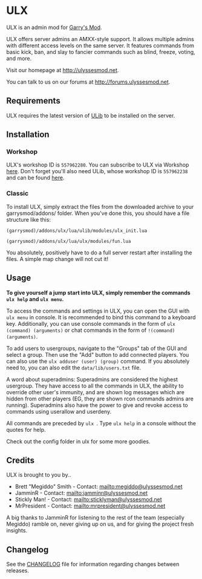 # ULX
ULX is an admin mod for [Garry's Mod](http://garrysmod.com/).

ULX offers server admins an AMXX-style support. It allows multiple admins with different access levels on the same server.
It features commands from basic kick, ban, and slay to fancier commands such as blind, freeze, voting, and more.

Visit our homepage at http://ulyssesmod.net.

You can talk to us on our forums at http://forums.ulyssesmod.net.

## Requirements
ULX requires the latest version of [ULib](https://github.com/TeamUlysses/ulib) to be installed on the server.

## Installation

### Workshop
ULX's workshop ID is `557962280`. You can subscribe to ULX via Workshop [here](http://steamcommunity.com/sharedfiles/filedetails/?id=557962280).
Don't forget you'll also need ULib, whose workshop ID is `557962238` and can be found [here](http://steamcommunity.com/sharedfiles/filedetails/?id=557962238).

### Classic
To install ULX, simply extract the files from the downloaded archive to your garrysmod/addons/ folder.
When you've done this, you should have a file structure like this:

`(garrysmod)/addons/ulx/lua/ulib/modules/ulx_init.lua`

`(garrysmod)/addons/ulx/lua/ulx/modules/fun.lua`

You absolutely, positively have to do a full server restart after installing the files. A simple map change will not cut it!

## Usage
**To give yourself a jump start into ULX, simply remember the commands `ulx help` and `ulx menu`.**

To access the commands and settings in ULX, you can open the GUI with `ulx menu` in console. It is recommended to bind this command to a keyboard key. Additionally, you can use console commands in the form of `ulx (command) (arguments)` or chat commands in the form of `!(command) (arguments)`.

To add users to usergroups, navigate to the "Groups" tab of the GUI and select a group. Then use the "Add" button to add connected players. You can also use the `ulx adduser (user) (group)` command. If you absolutely need to, you can also edit the `data/lib/users.txt` file.

A word about superadmins: Superadmins are considered the highest usergroup. They have access to all the commands in ULX, the ability to override other user's immunity, and are shown log messages which are hidden from other players (EG, they are shown rcon commands admins are running). Superadmins also have the power to give and revoke access to commands using userallow and userdeny.

All commands are preceded by `ulx `. Type `ulx help` in a console without the quotes for help.

Check out the config folder in ulx for some more goodies.

## Credits
ULX is brought to you by..

* Brett "Megiddo" Smith - Contact: <mailto:megiddo@ulyssesmod.net>
* JamminR - Contact: <mailto:jamminr@ulyssesmod.net>
* Stickly Man! - Contact: <mailto:sticklyman@ulyssesmod.net>
* MrPresident - Contact: <mailto:mrpresident@ulyssesmod.net>

A big thanks to JamminR for listening to the rest of the team (especially Megiddo) ramble on, never giving up on us, and for giving the project fresh insights.

## Changelog
See the [CHANGELOG](CHANGELOG.md) file for information regarding changes between releases.
